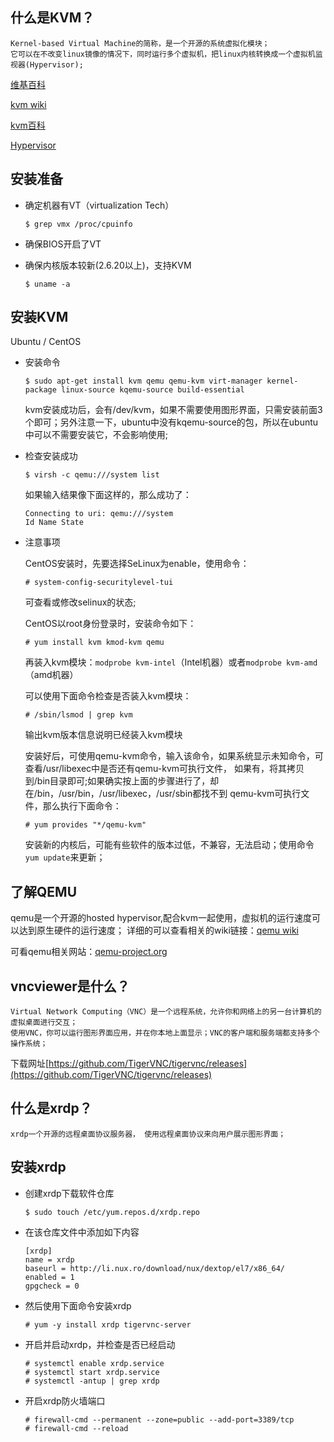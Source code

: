 什么是KVM？
----

```
Kernel-based Virtual Machine的简称，是一个开源的系统虚拟化模块；
它可以在不改变linux镜像的情况下，同时运行多个虚拟机，把linux内核转换成一个虚拟机监视器(Hypervisor);
```
[维基百科](https://zh.wikipedia.org/wiki/%E5%9F%BA%E4%BA%8E%E5%86%85%E6%A0%B8%E7%9A%84%E8%99%9A%E6%8B%9F%E6%9C%BA)

[kvm wiki](https://en.wikipedia.org/wiki/Kernel-based_Virtual_Machine)

[kvm百科](http://baike.baidu.com/link?url=VBJtn9Sfnh5Diap_0HXYYEzhrMcLyewXF8oWLVS-7An6CqQGfvO-JaDrVSp7wzFK92EjCW7zD4QO1aUj9CM-uGizDHDoh2lPgZvTu_GJ7rndpGbe6js1H5Hm6HSlL5ra)

[Hypervisor](https://zh.wikipedia.org/wiki/Hypervisor)

安装准备
----

- 确定机器有VT（virtualization Tech）

    ```
    $ grep vmx /proc/cpuinfo
    ```

- 确保BIOS开启了VT

- 确保内核版本较新(2.6.20以上)，支持KVM
    ```
    $ uname -a
    ```

安装KVM
----

Ubuntu / CentOS

- 安装命令
    ```
    $ sudo apt-get install kvm qemu qemu-kvm virt-manager kernel-package linux-source kqemu-source build-essential
    ```
    kvm安装成功后，会有/dev/kvm，如果不需要使用图形界面，只需安装前面3个即可；另外注意一下，ubuntu中没有kqemu-source的包，所以在ubuntu中可以不需要安装它，不会影响使用;
    
- 检查安装成功
    ```
    $ virsh -c qemu:///system list
    ```
    如果输入结果像下面这样的，那么成功了：
    ```
    Connecting to uri: qemu:///system
    Id Name State
    ```

- 注意事项

    CentOS安装时，先要选择SeLinux为enable，使用命令：
    ```
    # system-config-securitylevel-tui
    ```
    可查看或修改selinux的状态;

    CentOS以root身份登录时，安装命令如下：
    ```
    # yum install kvm kmod-kvm qemu
    ```
    再装入kvm模块：`modprobe kvm-intel`（Intel机器）或者`modprobe kvm-amd`（amd机器）

    可以使用下面命令检查是否装入kvm模块：
    ```
    # /sbin/lsmod | grep kvm
    ``` 
    输出kvm版本信息说明已经装入kvm模块

    安装好后，可使用qemu-kvm命令，输入该命令，如果系统显示未知命令，可查看/usr/libexec中是否还有qemu-kvm可执行文件，
    如果有，将其拷贝到/bin目录即可;如果确实按上面的步骤进行了，却在/bin，/usr/bin，/usr/libexec，/usr/sbin都找不到
    qemu-kvm可执行文件，那么执行下面命令：
    ```
    # yum provides "*/qemu-kvm"
    ```

    安装新的内核后，可能有些软件的版本过低，不兼容，无法启动；使用命令`yum update`来更新；


了解QEMU
----
qemu是一个开源的hosted hypervisor,配合kvm一起使用，虚拟机的运行速度可以达到原生硬件的运行速度；
详细的可以查看相关的wiki链接：[qemu wiki](https://en.wikipedia.org/wiki/QEMU)

可看qemu相关网站：[qemu-project.org](http://wiki.qemu-project.org/Features/KVM)


vncviewer是什么？
----

```
Virtual Network Computing（VNC）是一个远程系统，允许你和网络上的另一台计算机的虚拟桌面进行交互；
使用VNC，你可以运行图形界面应用，并在你本地上面显示；VNC的客户端和服务端都支持多个操作系统；
```
下载网址[https://github.com/TigerVNC/tigervnc/releases](https://github.com/TigerVNC/tigervnc/releases)



什么是xrdp？
----

```
xrdp一个开源的远程桌面协议服务器， 使用远程桌面协议来向用户展示图形界面；
```

安装xrdp
----

- 创建xrdp下载软件仓库
    ```
    $ sudo touch /etc/yum.repos.d/xrdp.repo
    ```

- 在该仓库文件中添加如下内容
    ```
    [xrdp]
    name = xrdp
    baseurl = http://li.nux.ro/download/nux/dextop/el7/x86_64/
    enabled = 1
    gpgcheck = 0
    ```

- 然后使用下面命令安装xrdp
    ```
    # yum -y install xrdp tigervnc-server
    ```

- 开启并启动xrdp，并检查是否已经启动
    ```
    # systemctl enable xrdp.service
    # systemctl start xrdp.service
    # systemctl -antup | grep xrdp
    ```

- 开启xrdp防火墙端口
    ```
    # firewall-cmd --permanent --zone=public --add-port=3389/tcp
    # firewall-cmd --reload
    ```
